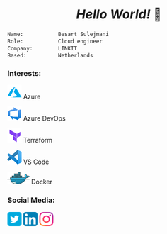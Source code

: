 <center> 

# ***Hello World!*** 👋 

</center>

    Name:           Besart Sulejmani
    Role:           Cloud engineer
    Company:        LINKIT
    Based:          Netherlands



### **Interests:**

[![Azure][4.2]][4]  Azure

[![AzureDevOps][5.2]][5] Azure DevOps

[![Terraform][6.2]][6] Terraform

[![VSCode][7.2]][7] VS Code

[![Docker][8.2]][8] Docker

<!-- Icons -->

[4.2]: /interests/Azure.png

[5.2]: /interests/AzureDevOps.png

[6.2]: /interests/Terraform.png

[7.2]: /Interests/vscode.png

[8.2]: /interests/dockerwhale.png

<!-- Links -->

[4]: https://portal.azure.com

[5]: https://dev.azure.com/

[6]: https://www.terraform.io/

[7]: https://docker.com
[8]: https://



### **Social Media:**

[![Twitter][1.2]][1]  [![LinkedIn][2.2]][2]  [![Instagram][3.2]][3]

<!-- Icons -->

[1.2]: /socials/twitter.png

[2.2]: /socials/linkedin.png

[3.2]: /socials/instagram.png

<!-- Links to your social media accounts -->

[1]: https://twitter.com/SulejmaniBesart

[2]: https://www.linkedin.com/in/besart-sulejmani-0b92aa25/

[3]: https://instagram.com/besart_s91
